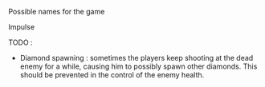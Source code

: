 

Possible names for the game

Impulse


TODO : 

* Diamond spawning : sometimes the players keep shooting at the dead enemy for a while, causing him to possibly spawn other diamonds. This should 
  be prevented in the control of the enemy health.
